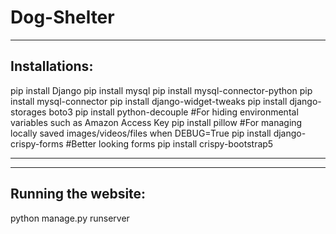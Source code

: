 # Dog-Shelter

--------------------
Installations:
--------------------
pip install Django
pip install mysql
pip install mysql-connector-python
pip install mysql-connector
pip install django-widget-tweaks
pip install django-storages boto3
pip install python-decouple           #For hiding environmental variables such as Amazon Access Key
pip install pillow		      #For managing locally saved images/videos/files when DEBUG=True
pip install django-crispy-forms	      #Better looking forms
pip install crispy-bootstrap5

____________________
--------------------
Running the website:
--------------------
python manage.py runserver
